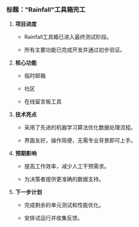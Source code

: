 ### 标题："Rainfall"工具箱完工

1. **项目进度**

   - Rainfall工具箱已进入最终测试阶段。

   - 所有主要功能已完成开发并通过初步验证。

2. **核心功能**

   - 临时邮箱

   - 社区

   - 在线留言板工具

3. **技术亮点**

   - 采用了先进的机器学习算法优化数据处理流程。

   - 界面友好，操作简便，无需专业背景即可上手。

4. **预期影响**

   - 提高工作效率，减少人工干预需求。

   - 为决策者提供更准确的数据支持。

5. **下一步计划**

   - 完成剩余的单元测试和性能优化。

   - 安排试运行并收集反馈。
